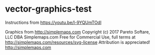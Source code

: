 # vector-graphics-test

Instructions from https://youtu.be/l-9YQUmTOdI

Graphics from http://simplemaps.com
Copyright (c) 2017 Pareto Softare, LLC DBA Simplemaps.com
Free for Commercial Use, full terms at  http://simplemaps.com/resources/svg-license
Attribution is appreciated! http://simplemaps.com
